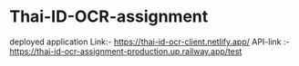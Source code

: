 # Thai-ID-OCR-assignment

deployed application Link:- https://thai-id-ocr-client.netlify.app/
API-link :- https://thai-id-ocr-assignment-production.up.railway.app/test
